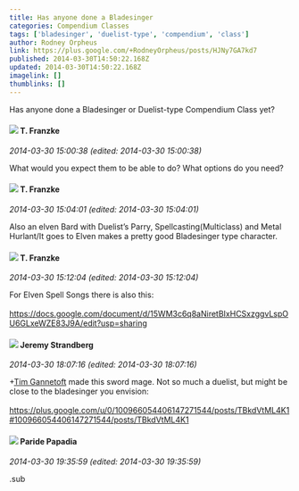 ```yaml
---
title: Has anyone done a Bladesinger
categories: Compendium Classes
tags: ['bladesinger', 'duelist-type', 'compendium', 'class']
author: Rodney Orpheus
link: https://plus.google.com/+RodneyOrpheus/posts/HJNy7GA7kd7
published: 2014-03-30T14:50:22.168Z
updated: 2014-03-30T14:50:22.168Z
imagelink: []
thumblinks: []
---
```


Has anyone done a Bladesinger or Duelist-type Compendium Class yet?
<div id='comment z12hen25gnfjvxif123ygxtiksahgtzcq'>
  <h4><img src='{{site.baseurl}}//images/avatars/110330901807759406775_photo.jpg'> T. Franzke</h4>
      <p><cite>2014-03-30 15:00:38 (edited: 2014-03-30 15:00:38)</cite></p>
        <p>What would you expect them to be able to do? What options do you need?</p>
</div>
        

<div id='comment z12hen25gnfjvxif123ygxtiksahgtzcq'>
  <h4><img src='{{site.baseurl}}//images/avatars/110330901807759406775_photo.jpg'> T. Franzke</h4>
      <p><cite>2014-03-30 15:04:01 (edited: 2014-03-30 15:04:01)</cite></p>
        <p>Also an elven Bard with Duelist’s Parry, Spellcasting(Multiclass) and Metal Hurlant/It goes to Elven makes a pretty good Bladesinger type character. </p>
</div>
        

<div id='comment z12hen25gnfjvxif123ygxtiksahgtzcq'>
  <h4><img src='{{site.baseurl}}//images/avatars/110330901807759406775_photo.jpg'> T. Franzke</h4>
      <p><cite>2014-03-30 15:12:04 (edited: 2014-03-30 15:12:04)</cite></p>
        <p>For Elven Spell Songs there is also this:<br /><br /><a href="https://docs.google.com/document/d/15WM3c6q8aNiretBIxHCSxzggvLspOU6GLxeWZE83J9A/edit?usp=sharing" class="ot-anchor">https://docs.google.com/document/d/15WM3c6q8aNiretBIxHCSxzggvLspOU6GLxeWZE83J9A/edit?usp=sharing</a> </p>
</div>
        

<div id='comment z12hen25gnfjvxif123ygxtiksahgtzcq'>
  <h4><img src='{{site.baseurl}}//images/avatars/102595580176380683252_photo.jpg'> Jeremy Strandberg</h4>
      <p><cite>2014-03-30 18:07:16 (edited: 2014-03-30 18:07:16)</cite></p>
        <p><span class="proflinkWrapper"><span class="proflinkPrefix">+</span><a class="proflink" href="https://plus.google.com/100966054406147271544" oid="100966054406147271544">Tim Gannetoft</a></span> made this sword mage. Not so much a duelist, but might be close to the bladesinger you envision:<br /><br /><a href="https://plus.google.com/u/0/100966054406147271544/posts/TBkdVtML4K1#100966054406147271544/posts/TBkdVtML4K1" class="ot-anchor">https://plus.google.com/u/0/100966054406147271544/posts/TBkdVtML4K1#100966054406147271544/posts/TBkdVtML4K1</a></p>
</div>
        

<div id='comment z12hen25gnfjvxif123ygxtiksahgtzcq'>
  <h4><img src='{{site.baseurl}}//images/avatars/100891656436184215243_photo.jpg'> Paride Papadia</h4>
      <p><cite>2014-03-30 19:35:59 (edited: 2014-03-30 19:35:59)</cite></p>
        <p>.sub</p>
</div>
        